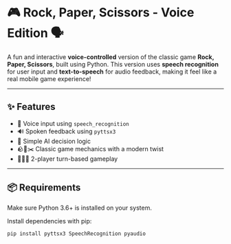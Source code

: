 # 🎮 Rock, Paper, Scissors - Voice Edition 🗣️

A fun and interactive **voice-controlled** version of the classic game **Rock, Paper, Scissors**, built using Python. This version uses **speech recognition** for user input and **text-to-speech** for audio feedback, making it feel like a real mobile game experience!

---

## ✨ Features

- 🎤 Voice input using `speech_recognition`
- 🔊 Spoken feedback using `pyttsx3`
- 🧠 Simple AI decision logic
- 🪨📃✂️ Classic game mechanics with a modern twist
- 🧑‍🤝‍🧑 2-player turn-based gameplay

---

## 📦 Requirements

Make sure Python 3.6+ is installed on your system.

Install dependencies with pip:

```bash
pip install pyttsx3 SpeechRecognition pyaudio
